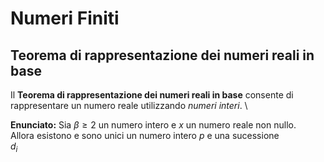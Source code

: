 # Numeri Finiti

## Teorema di rappresentazione dei numeri reali in base

Il **Teorema di rappresentazione dei numeri reali in base** consente di \
rappresentare un numero reale utilizzando _numeri interi_. \

**Enunciato:**
Sia $\beta \geq 2$ un numero intero e $x$ un numero reale non nullo. \
Allora esistono e sono unici un numero intero $p$ e una sucessione \
${d_i}$
